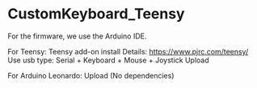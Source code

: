 # CustomKeyboard_Teensy

For the firmware, we use the Arduino IDE.

For Teensy: 
  Teensy add-on install
  Details: https://www.pjrc.com/teensy/
  Use usb type: Serial + Keyboard + Mouse + Joystick
  Upload
  
For Arduino Leonardo: 
  Upload (No dependencies)
